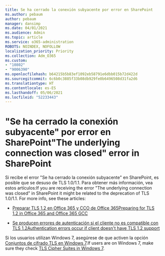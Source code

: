 ```yaml
---
title: Se ha cerrado la conexión subyacente por error en SharePoint
ms.author: pebaum
author: pebaum
manager: dansimp
ms.date: 04/01/2021
ms.audience: Admin
ms.topic: article
ms.service: o365-administration
ROBOTS: NOINDEX, NOFOLLOW
localization_priority: Priority
ms.collection: Adm_O365
ms.custom:
- "10802"
- "9006390"
ms.openlocfilehash: b64215b5b83ef1092eb58791e6dbb015b72d422d
ms.sourcegitcommit: 6c6b0c3885f33b08db929fe0b6496508d31fa2d6
ms.translationtype: HT
ms.contentlocale: es-ES
ms.lasthandoff: 05/06/2021
ms.locfileid: "52233443"
---
```

# <a name="the-underlying-connection-was-closed-error-in-sharepoint"></a><span data-ttu-id="b58e7-102">"Se ha cerrado la conexión subyacente" por error en SharePoint</span><span class="sxs-lookup"><span data-stu-id="b58e7-102">"The underlying connection was closed" error in SharePoint</span></span>

<span data-ttu-id="b58e7-p101">Si recibe el error "Se ha cerrado la conexión subyacente" en SharePoint, es posible que se desuso de TLS 1.0/1.1. Para obtener más información, vea estos artículos:</span><span class="sxs-lookup"><span data-stu-id="b58e7-p101">If you are receiving the error "The underlying connection was closed" in SharePoint it might be related to the deprecation of TLS 1.0/1.1. For more info, see these articles:</span></span>

- [<span data-ttu-id="b58e7-105">Preparar TLS 1.2 en Office 365 y CCO de Office 365</span><span class="sxs-lookup"><span data-stu-id="b58e7-105">Preparing for TLS 1.2 in Office 365 and Office 365 GCC</span></span>](https://docs.microsoft.com/microsoft-365/compliance/prepare-tls-1.2-in-office-365?view=o365-worldwide)

- [<span data-ttu-id="b58e7-106">Se producen errores de autenticación si el cliente no es compatible con TLS 1.2</span><span class="sxs-lookup"><span data-stu-id="b58e7-106">Authentication errors occur if client doesn't have TLS 1.2 support</span></span>](https://review.docs.microsoft.com/sharepoint/troubleshoot/administration/authentication-errors-tls12-support)

<span data-ttu-id="b58e7-107">Si los usuarios utilizan Windows 7, asegúrese de que activen la opción [Conjuntos de cifrado TLS en Windows 7](https://docs.microsoft.com/windows/win32/secauthn/tls-cipher-suites-in-windows-7).</span><span class="sxs-lookup"><span data-stu-id="b58e7-107">If users are on Windows 7, make sure they check [TLS Cipher Suites in Windows 7](https://docs.microsoft.com/windows/win32/secauthn/tls-cipher-suites-in-windows-7).</span></span>